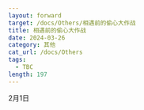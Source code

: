 ```yaml
---
layout: forward
target: /docs/Others/相遇前的偷心大作战
title: 相遇前的偷心大作战
date: 2024-03-26
category: 其他
cat_url: /docs/Others
tags: 
  - TBC
length: 197
---
```


2月1日
